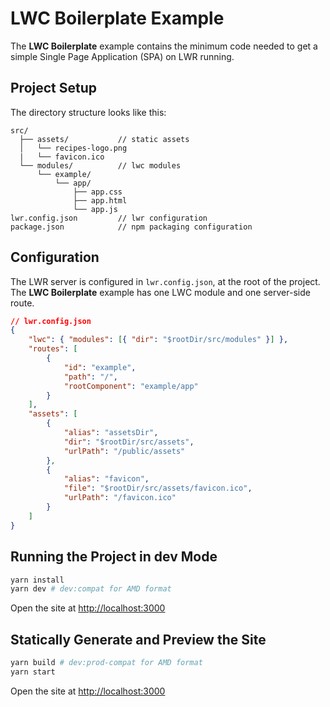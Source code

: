# LWC Boilerplate Example

The **LWC Boilerplate** example contains the minimum code needed to get a simple Single Page Application (SPA) on LWR running.

## Project Setup

The directory structure looks like this:

```
src/
  ├── assets/           // static assets
  │   └── recipes-logo.png
  |   └── favicon.ico
  └── modules/          // lwc modules
      └── example/
          └── app/
              ├── app.css
              ├── app.html
              └── app.js
lwr.config.json         // lwr configuration
package.json            // npm packaging configuration
```

## Configuration

The LWR server is configured in `lwr.config.json`, at the root of the project. The **LWC Boilerplate** example has one LWC module and one server-side route.

```json
// lwr.config.json
{
    "lwc": { "modules": [{ "dir": "$rootDir/src/modules" }] },
    "routes": [
        {
            "id": "example",
            "path": "/",
            "rootComponent": "example/app"
        }
    ],
    "assets": [
        {
            "alias": "assetsDir",
            "dir": "$rootDir/src/assets",
            "urlPath": "/public/assets"
        },
        {
            "alias": "favicon",
            "file": "$rootDir/src/assets/favicon.ico",
            "urlPath": "/favicon.ico"
        }
    ]
}
```

## Running the Project in dev Mode

```bash
yarn install
yarn dev # dev:compat for AMD format
```

Open the site at [http://localhost:3000](http://localhost:3000)

## Statically Generate and Preview the Site

```bash
yarn build # dev:prod-compat for AMD format
yarn start
```

Open the site at [http://localhost:3000](http://localhost:3000)
